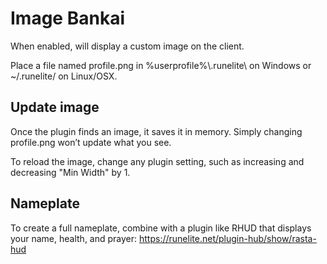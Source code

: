 # Image Bankai
When enabled, will display a custom image on the client.

Place a file named profile.png in %userprofile%\\.runelite\ on Windows or ~/.runelite/ on Linux/OSX.

## Update image
Once the plugin finds an image, it saves it in memory. Simply changing profile.png won’t update what you see.

To reload the image, change any plugin setting, such as increasing and decreasing "Min Width" by 1.

## Nameplate
To create a full nameplate, combine with a plugin like RHUD that displays your name, health, and prayer: https://runelite.net/plugin-hub/show/rasta-hud
